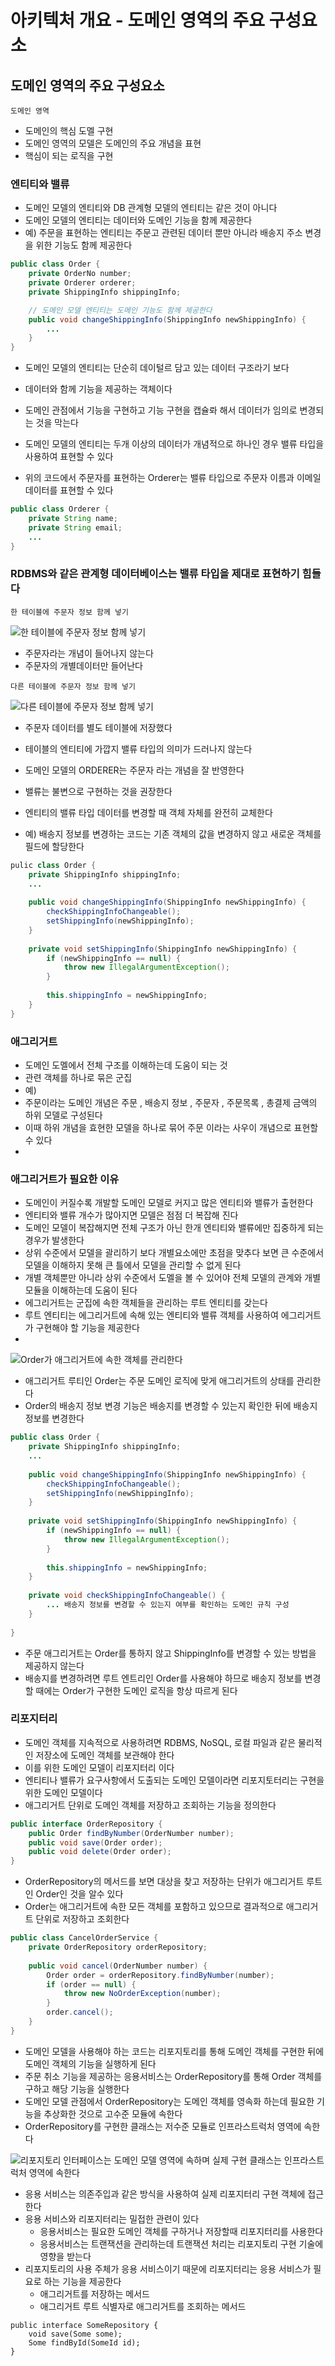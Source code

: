 # 아키텍처 개요 - 도메인 영역의 주요 구성요소

## 도메인 영역의 주요 구성요소

`도메인 영역`

- 도메인의 핵심 도멜 구현
- 도메인 영역의 모델은 도메인의 주요 개념을 표현
- 핵심이 되는 로직을 구현

### 엔티티와 밸류

- 도메인 모델의 엔티티와 DB 관계형 모델의 엔티티는 같은 것이 아니다
- 도메인 모델의 엔티티는 데이터와 도메인 기능을 함께 제공한다
- 예) 주문을 표현하는 엔티티는 주문고 관련된 데이터 뿐만 아니라 배송지 주소 변경을 위한 기능도 함께 제공한다

```java
public class Order {
    private OrderNo number;
    private Orderer orderer;
    private ShippingInfo shippingInfo;

    // 도메인 모델 엔티티는 도메인 기능도 함께 제공한다    
    public void changeShippingInfo(ShippingInfo newShippingInfo) {
        ...
    }
}
```

- 도메인 모델의 엔티티는 단순히 데이털르 담고 있는 데이터 구조라기 보다
- 데이터와 함께 기능을 제공하는 객체이다
- 도메인 관점에서 기능을 구현하고 기능 구현을 캡슐롸 해서 데이터가 임의로 변경되는 것을 막는다

- 도메인 모델의 엔티티는 두개 이상의 데이터가 개념적으로 하나인 경우 밸류 타입을 사용하여 표현할 수 있다
- 위의 코드에서 주문자를 표현하는 Orderer는 밸류 타입으로 주문자 이름과 이메일 데이터를 표현할 수 있다

```java
public class Orderer {
    private String name;
    private String email;
    ...
}
```

### RDBMS와 같은 관계형 데이터베이스는 밸류 타입을 제대로 표현하기 힘들다

`한 테이블에 주문자 정보 함께 넣기`

![한 테이블에 주문자 정보 함께 넣기](https://user-images.githubusercontent.com/42866800/159155783-ea10b29a-07e2-41a8-9d70-e0b64fe41b62.png)


- 주문자라는 개념이 들어나지 않는다
- 주문자의 개별데이터만 들어난다

`다른 테이블에 주문자 정보 함께 넣기`

![다른 테이블에 주문자 정보 함께 넣기](https://user-images.githubusercontent.com/42866800/159155791-62d6ea70-7d77-44b0-90b6-5738b2aa3c2c.png)


- 주문자 데이터를 별도 테이블에 저장했다
- 테이블의 엔티티에 가깝지 밸류 타입의 의미가 드러나지 않는다
- 도메인 모델의 ORDERER는 주문자 라는 개념을 잘 반영한다

- 밸류는 불변으로 구현하는 것을 권장한다
- 엔티티의 밸류 타입 데이터를 변경할 때 객체 자체를 완전히 교체한다
- 예) 배송지 정보를 변경하는 코드는 기존 객체의 값을 변경하지 않고 새로운 객체를 필드에 할당한다

```java
pulic class Order {
    private ShippingInfo shippingInfo;
    ...
    
    public void changeShippingInfo(ShippingInfo newShippingInfo) {
        checkShippingInfoChangeable();
        setShippingInfo(newShippingInfo);
    }
    
    private void setShippingInfo(ShippingInfo newShippingInfo) {
        if (newShippingInfo == null) {
            throw new IllegalArgumentException();
        }
        
        this.shippingInfo = newShippingInfo;
    }
}
```

### 애그리거트

- 도메인 도멜에서 전체 구조를 이해하는데 도움이 되는 것
- 관련 객체를 하나로 묶은 군집
- 예)
- 주문이라는 도메인 개념은 주문 , 배송지 정보 , 주문자 , 주문목록 , 총결제 금액의 하위 모델로 구성된다
- 이때 하위 개념을 효현한 모델을 하나로 묶어 주문 이라는 사우이 개념으로 표현할 수 있다
- 

### 애그리거트가 필요한 이유

- 도메인이 커질수록 개발할 도메인 모델로 커지고 많은 엔티티와 밸류가 출현한다
- 엔티티와 밸류 개수가 많아지면 모델은 점점 더 복잡해 진다
- 도메인 모델이 복잡해지면 전체 구조가 아닌 한개 엔티티와 밸류에만 집중하게 되는 경우가 발생한다
- 상위 수준에서 모델을 괄리하기 보다 개별요소에만 초점을 맞추다 보면 큰 수준에서 모델을 이해하지 못해 큰 틀에서 모델을 관리할 수 없게 된다
- 개별 객체뿐만 아니라 상위 수준에서 도멜을 볼 수 있어야 전체 모델의 관계와 개별 모듈을 이해하는데 도움이 된다
- 에그리거트는 군집에 속한 객체들을 관리하는 루트 엔티티를 갖는다
- 루트 엔티티는 에그리거트에 속해 있는 엔티티와 밸류 객체를 사용하여 에그리거트가 구현해야 할 기능을 제공한다
- 

![Order가 애그리거트에 속한 객체를 관리한다](https://user-images.githubusercontent.com/42866800/159155802-d1d22036-6fd4-4489-9ca3-9a32f11c1082.png)

- 애그리거트 루티인 Order는 주문 도메인 로직에 맞게 애그리거트의 상태를 관리한다
- Order의 배송지 정보 변경 기능은 배송지를 변경할 수 있는지 확인한 뒤에 배송지 정보를 변경한다

```java
public class Order {
    private ShippingInfo shippingInfo;
    ...
    
    public void changeShippingInfo(ShippingInfo newShippingInfo) {
        checkShippingInfoChangeable();
        setShippingInfo(newShippingInfo);
    }
    
    private void setShippingInfo(ShippingInfo newShippingInfo) {
        if (newShippingInfo == null) {
            throw new IllegalArgumentException();
        }
        
        this.shippingInfo = newShippingInfo;
    }
    
    private void checkShippingInfoChangeable() {
        ... 배송지 정보를 변경할 수 있는지 여부를 확인하는 도메인 규칙 구성
    }
    
}
```

- 주문 애그리거트는 Order를 통하지 않고 ShippingInfo를 변경할 수 있는 방법을 제공하지 않는다
- 배송지를 변경하려면 루트 엔트리인 Order를 사용해야 하므로 배송지 정보를 변경할 때에는 Order가 구현한 도메인 로직을 항상 따르게 된다

### 리포지터리

- 도메인 객체를 지속적으로 사용하려면 RDBMS, NoSQL, 로컬 파일과 같은 물리적인 저장소에 도메인 객체를 보관해야 한다
- 이를 위한 도메인 모델이 리포지터리 이다
- 엔티티나 밸류가 요구사항에서 도출되는 도메인 모델이라면 리포지토터리는 구현을 위한 도메인 모델이다
- 애그리거트 단위로 도메인 객체를 저장하고 조회하는 기능을 정의한다

```java
public interface OrderRepository {
    public Order findByNumber(OrderNumber number);
    public void save(Order order);
    public void delete(Order order);
}
```

- OrderRepository의 메서드를 보면 대상을 찾고 저장하는 단위가 애그리거트 루트인 Order인 것을 알수 있다
- Order는 애그리거트에 속한 모든 객체를 포함하고 있으므로 결과적으로 애그리거트 단위로 저장하고 조회한다

```java
public class CancelOrderService {
    private OrderRepository orderRepository;
    
    public void cancel(OrderNumber number) {
        Order order = orderRepository.findByNumber(number);
        if (order == null) {
            throw new NoOrderException(number);
        }
        order.cancel();
    }
}
```

- 도메인 모델을 사용해야 하는 코드는 리포지토리를 통해 도메인 객체를 구현한 뒤에 도메인 객체의 기능을 실행하게 된다
- 주문 취소 기능을 제공하는 응용서비스는 OrderRepository를 통해 Order 객체를 구하고 해당 기능을 실행한다
- 도메인 모델 관점에서 OrderRepository는 도메인 객체를 영속화 하는데 필요한 기능을 추상화한 것으로 고수준 모듈에 속한다
- OrderRepository를 구현한 클래스는 저수준 모듈로 인프라스트럭처 영역에 속한다

![리포지토리 인터페이스는 도메인 모델 영역에 속하며 실제 구현 클래스는 인프라스트럭처 영역에 속한다](https://user-images.githubusercontent.com/42866800/159155814-ba07c3b5-8bb9-4fe9-aa24-4bfcc427e228.png)


- 응용 서비스는 의존주입과 같은 방식을 사용하여 실제 리포지터리 구현 객체에 접근한다
- 응용 서비스와 리포지터리는 밀접한 관련이 있다
    - 응용서비스는 필요한 도메인 객체를 구하거나 저장할때 리포지터리를 사용한다
    - 응용서비스는 트랜잭션을 관리하는데 트랜잭션 처리는 리포지토리 구현 기술에 영향을 받는다
- 리포지토리의 사용 주체가 응용 서비스이기 때문에 리포지터리는 응용 서비스가 필요로 하는 기능을 제공한다
    - 애그리거트를 저장하는 메서드
    - 애그리거트 루트 식별자로 애그리거트를 조회하는 메서드
```
public interface SomeRepository {
    void save(Some some);
    Some findById(SomeId id);
}
```